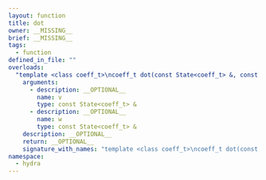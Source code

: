 ```yaml
---
layout: function
title: dot
owner: __MISSING__
brief: __MISSING__
tags:
  - function
defined_in_file: ""
overloads:
  "template <class coeff_t>\ncoeff_t dot(const State<coeff_t> &, const State<coeff_t> &)":
    arguments:
      - description: __OPTIONAL__
        name: v
        type: const State<coeff_t> &
      - description: __OPTIONAL__
        name: w
        type: const State<coeff_t> &
    description: __OPTIONAL__
    return: __OPTIONAL__
    signature_with_names: "template <class coeff_t>\ncoeff_t dot(const State<coeff_t> & v, const State<coeff_t> & w)"
namespace:
  - hydra
---
```

